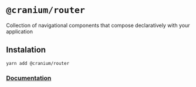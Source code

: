 # `@cranium/router`



Collection of navigational components that compose declaratively with your application 

## Instalation

```
yarn add @cranium/router
```

### [Documentation](https://alexgul4enko.github.io/bones/docs/router/router_about)